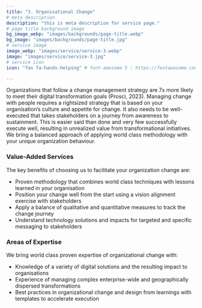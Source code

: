 ```yaml
---
title: "3. Organisational Change"
# meta description
description: "this is meta description for service page."
# page title background image
bg_image_webp: "images/backgrounds/page-title.webp"
bg_image: "images/backgrounds/page-title.jpg"
# service image
image_webp: "images/service/service-3.webp"
image: "images/service/service-3.jpg"
# service icon
icon: "fas fa-hands-helping" # font-awesome 5 : https://fontawesome.com/icons/

---
```


Organizations that follow a change management strategy are 7x more likely to meet their digital transformation goals (Prosci, 2023). Managing change with people requires a rightsized strategy that is based on your organisation’s culture and appetite for change. It also needs to be well-executed that takes stakeholders on a journey from awareness to sustainment. This is easier said than done and very few successfully execute well, resulting in unrealized value from transformational initiatives. We bring a balanced approach of applying world class methodology with your unique organization behaviour.

### Value-Added Services

The key benefits of choosing us to facilitate your organization change are:
-	Proven methodology that combines world class techniques with lessons learned in your organisation
-	Position your change well from the start using a vision alignment exercise with stakeholders
-	Apply a balance of qualitative and quantitative measures to track the change journey
-	Understand technology solutions and impacts for targeted and specific messaging to stakeholders

### Areas of Expertise

We bring world class proven expertise of organizational change with:
-	Knowledge of a variety of digital solutions and the resulting impact to organisations
-	Experience of managing complex enterprise-wide and geographically dispersed transformations
-	Best practices in organizational change and design from learnings with templates to accelerate execution
